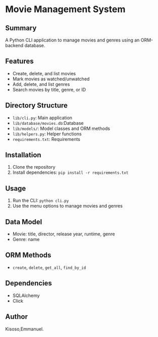 # Movie Management System

## Summary

A Python CLI application to manage movies and genres using an ORM-backend database.

## Features

- Create, delete, and list movies
- Mark movies as watched/unwatched
- Add, delete, and list genres
- Search movies by title, genre, or ID

## Directory Structure

- `lib/cli.py`: Main application
- `lib/database/movies.db`:Database
- `lib/models/`: Model classes and ORM methods
- `lib/helpers.py`: Helper functions
- `requirements.txt`: Requirements

## Installation

1. Clone the repository
2. Install dependencies: `pip install -r requirements.txt`

## Usage

1. Run the CLI: `python cli.py`
2. Use the menu options to manage movies and genres

## Data Model

- Movie: title, director, release year, runtime, genre
- Genre: name

## ORM Methods

- `create`, `delete`, `get_all`, `find_by_id`

## Dependencies

- SQLAlchemy
- Click

## Author

Kisoso,Emmanuel.
